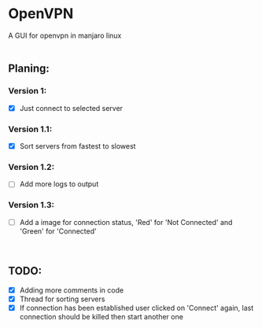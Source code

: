 # OpenVPN
A GUI for openvpn in manjaro linux  <br /><br />

## Planing:
### Version 1:
- [x] Just connect to selected server

### Version 1.1:
- [x] Sort servers from fastest to slowest

### Version 1.2:
- [ ] Add more logs to output

### Version 1.3:
- [ ] Add a image for connection status, 'Red' for 'Not Connected' and 'Green' for 'Connected'

<br />

## TODO:
- [x] Adding more comments in code
- [x] Thread for sorting servers
- [x] If connection has been established user clicked on 'Connect' again, last connection should be killed then start another one
